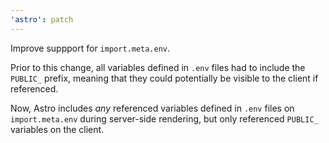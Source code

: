 ```yaml
---
'astro': patch
---
```


Improve suppport for `import.meta.env`.

Prior to this change, all variables defined in `.env` files had to include the `PUBLIC_` prefix, meaning that they could potentially be visible to the client if referenced. 

Now, Astro includes _any_ referenced variables defined in `.env` files on `import.meta.env` during server-side rendering, but only referenced `PUBLIC_` variables on the client.
